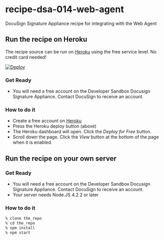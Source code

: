 # recipe-dsa-014-web-agent
DocuSign Signature Appliance recipe for integrating with the Web Agent

## Run the recipe on Heroku
The recipe source can be run on [Heroku](https://www.heroku.com/) using the free service level. No credit card needed!

[![Deploy](https://www.herokucdn.com/deploy/button.svg)](https://heroku.com/deploy)

### Get Ready
* You will need a free account on the Developer Sandbox Docusign Signature Appliance. Contact DocuSign to receive an account. 

### How to do it
* Create a free account on [Heroku](https://www.heroku.com/)
* Press the Heroku deploy button (above)
* The Heroku dashboard will open. Click the *Deploy for Free* button.
* Scroll down the page. Click the *View* button at the bottom of the page when it is enabled.

## Run the recipe on your own server

### Get Ready
* You will need a free account on the Developer Sandbox Docusign Signature Appliance. Contact DocuSign to receive an account. 
* Your server needs Node.JS 4.2.2 or later

### How to do it
```sh
% clone the_repo
% cd the_repo
% npm install
% npm start
```
